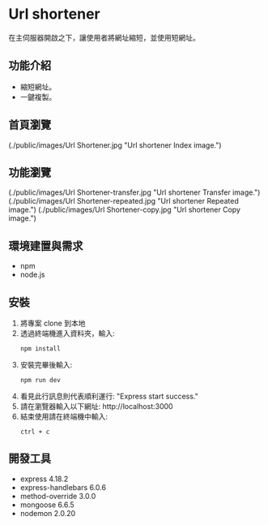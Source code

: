 # Url shortener

在主伺服器開啟之下，讓使用者將網址縮短，並使用短網址。

## 功能介紹
* 縮短網址。
* 一鍵複製。

## 首頁瀏覽

(./public/images/Url Shortener.jpg "Url shortener Index image.")

## 功能瀏覽
(./public/images/Url Shortener-transfer.jpg "Url shortener Transfer image.")
(./public/images/Url Shortener-repeated.jpg "Url shortener Repeated image.")
(./public/images/Url Shortener-copy.jpg "Url shortener Copy image.")

## 環境建置與需求 
* npm 
* node.js 

## 安裝
1. 將專案 clone 到本地
2. 透過終端機進入資料夾，輸入:
   ```
   npm install
   ```
3. 安裝完畢後輸入:
   ```
   npm run dev
   ```
4. 看見此行訊息則代表順利運行:
   "Express start success."
5. 請在瀏覽器輸入以下網址:
   http://localhost:3000
6. 結束使用請在終端機中輸入:
   ```
   ctrl + c
   ```

## 開發工具

* express 4.18.2
* express-handlebars 6.0.6
* method-override 3.0.0
* mongoose 6.6.5
* nodemon 2.0.20
